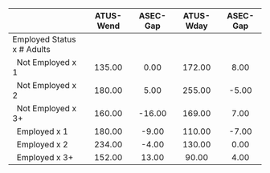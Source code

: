 
|                      |    ATUS-Wend |     ASEC-Gap |    ATUS-Wday |     ASEC-Gap |
| -------------------- | :----------: | :----------: | :----------: | :----------: |
| Employed Status x # Adults |              |              |              |              |
| &nbsp;&nbsp;Not Employed x 1 |       135.00 |         0.00 |       172.00 |         8.00 |
| &nbsp;&nbsp;Not Employed x 2 |       180.00 |         5.00 |       255.00 |        -5.00 |
| &nbsp;&nbsp;Not Employed x 3+ |       160.00 |       -16.00 |       169.00 |         7.00 |
| &nbsp;&nbsp;Employed x 1 |       180.00 |        -9.00 |       110.00 |        -7.00 |
| &nbsp;&nbsp;Employed x 2 |       234.00 |        -4.00 |       130.00 |         0.00 |
| &nbsp;&nbsp;Employed x 3+ |       152.00 |        13.00 |        90.00 |         4.00 |

